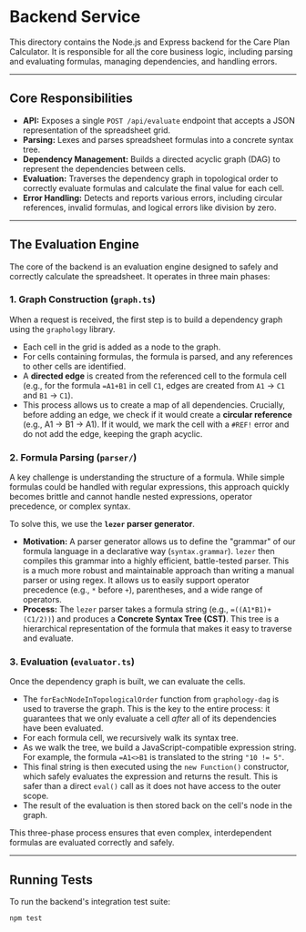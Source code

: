 # Backend Service

This directory contains the Node.js and Express backend for the Care Plan Calculator. It is responsible for all the core business logic, including parsing and evaluating formulas, managing dependencies, and handling errors.

---

## Core Responsibilities

- **API:** Exposes a single `POST /api/evaluate` endpoint that accepts a JSON representation of the spreadsheet grid.
- **Parsing:** Lexes and parses spreadsheet formulas into a concrete syntax tree.
- **Dependency Management:** Builds a directed acyclic graph (DAG) to represent the dependencies between cells.
- **Evaluation:** Traverses the dependency graph in topological order to correctly evaluate formulas and calculate the final value for each cell.
- **Error Handling:** Detects and reports various errors, including circular references, invalid formulas, and logical errors like division by zero.

---

## The Evaluation Engine

The core of the backend is an evaluation engine designed to safely and correctly calculate the spreadsheet. It operates in three main phases:

### 1. Graph Construction (`graph.ts`)

When a request is received, the first step is to build a dependency graph using the `graphology` library.

- Each cell in the grid is added as a node to the graph.
- For cells containing formulas, the formula is parsed, and any references to other cells are identified.
- A **directed edge** is created from the referenced cell to the formula cell (e.g., for the formula `=A1+B1` in cell `C1`, edges are created from `A1` -> `C1` and `B1` -> `C1`).
- This process allows us to create a map of all dependencies. Crucially, before adding an edge, we check if it would create a **circular reference** (e.g., A1 -> B1 -> A1). If it would, we mark the cell with a `#REF!` error and do not add the edge, keeping the graph acyclic.

### 2. Formula Parsing (`parser/`)

A key challenge is understanding the structure of a formula. While simple formulas could be handled with regular expressions, this approach quickly becomes brittle and cannot handle nested expressions, operator precedence, or complex syntax.

To solve this, we use the **`lezer` parser generator**.

- **Motivation:** A parser generator allows us to define the "grammar" of our formula language in a declarative way (`syntax.grammar`). `lezer` then compiles this grammar into a highly efficient, battle-tested parser. This is a much more robust and maintainable approach than writing a manual parser or using regex. It allows us to easily support operator precedence (e.g., `*` before `+`), parentheses, and a wide range of operators.
- **Process:** The `lezer` parser takes a formula string (e.g., `=((A1*B1)+(C1/2))`) and produces a **Concrete Syntax Tree (CST)**. This tree is a hierarchical representation of the formula that makes it easy to traverse and evaluate.

### 3. Evaluation (`evaluator.ts`)

Once the dependency graph is built, we can evaluate the cells.

- The `forEachNodeInTopologicalOrder` function from `graphology-dag` is used to traverse the graph. This is the key to the entire process: it guarantees that we only evaluate a cell *after* all of its dependencies have been evaluated.
- For each formula cell, we recursively walk its syntax tree.
- As we walk the tree, we build a JavaScript-compatible expression string. For example, the formula `=A1<>B1` is translated to the string `"10 != 5"`.
- This final string is then executed using the `new Function()` constructor, which safely evaluates the expression and returns the result. This is safer than a direct `eval()` call as it does not have access to the outer scope.
- The result of the evaluation is then stored back on the cell's node in the graph.

This three-phase process ensures that even complex, interdependent formulas are evaluated correctly and safely.

---

## Running Tests

To run the backend's integration test suite:

```bash
npm test
```

